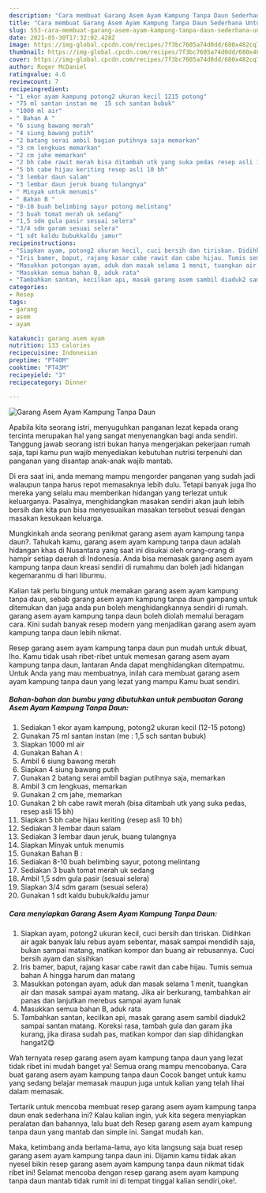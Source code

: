 ```yaml
---
description: "Cara membuat Garang Asem Ayam Kampung Tanpa Daun Sederhana Untuk Jualan"
title: "Cara membuat Garang Asem Ayam Kampung Tanpa Daun Sederhana Untuk Jualan"
slug: 553-cara-membuat-garang-asem-ayam-kampung-tanpa-daun-sederhana-untuk-jualan
date: 2021-05-30T17:32:02.428Z
image: https://img-global.cpcdn.com/recipes/7f3bc7605a74d0dd/680x482cq70/garang-asem-ayam-kampung-tanpa-daun-foto-resep-utama.jpg
thumbnail: https://img-global.cpcdn.com/recipes/7f3bc7605a74d0dd/680x482cq70/garang-asem-ayam-kampung-tanpa-daun-foto-resep-utama.jpg
cover: https://img-global.cpcdn.com/recipes/7f3bc7605a74d0dd/680x482cq70/garang-asem-ayam-kampung-tanpa-daun-foto-resep-utama.jpg
author: Roger McDaniel
ratingvalue: 4.6
reviewcount: 7
recipeingredient:
- "1 ekor ayam kampung potong2 ukuran kecil 1215 potong"
- "75 ml santan instan me  15 sch santan bubuk"
- "1000 ml air"
- " Bahan A "
- "6 siung bawang merah"
- "4 siung bawang putih"
- "2 batang serai ambil bagian putihnya saja memarkan"
- "3 cm lengkuas memarkan"
- "2 cm jahe memarkan"
- "2 bh cabe rawit merah bisa ditambah utk yang suka pedas resep asli 15 bh"
- "5 bh cabe hijau keriting resep asli 10 bh"
- "3 lembar daun salam"
- "3 lembar daun jeruk buang tulangnya"
- " Minyak untuk menumis"
- " Bahan B "
- "8-10 buah belimbing sayur potong melintang"
- "3 buah tomat merah uk sedang"
- "1,5 sdm gula pasir sesuai selera"
- "3/4 sdm garam sesuai selera"
- "1 sdt kaldu bubukkaldu jamur"
recipeinstructions:
- "Siapkan ayam, potong2 ukuran kecil, cuci bersih dan tiriskan. Didihkan air agak banyak lalu rebus ayam sebentar, masak sampai mendidih saja, bukan sampai matang, matikan kompor dan buang air rebusannya. Cuci bersih ayam dan sisihkan"
- "Iris bamer, baput, rajang kasar cabe rawit dan cabe hijau. Tumis semua bahan A hingga harum dan matang"
- "Masukkan potongan ayam, aduk dan masak selama 1 menit, tuangkan air dan masak sampai ayam matang. Jika air berkurang, tambahkan air panas dan lanjutkan merebus sampai ayam lunak"
- "Masukkan semua bahan B, aduk rata"
- "Tambahkan santan, kecilkan api, masak garang asem sambil diaduk2 sampai santan matang. Koreksi rasa, tambah gula dan garam jika kurang, jika dirasa sudah pas, matikan kompor dan siap dihidangkan hangat2😋"
categories:
- Resep
tags:
- garang
- asem
- ayam

katakunci: garang asem ayam 
nutrition: 133 calories
recipecuisine: Indonesian
preptime: "PT40M"
cooktime: "PT43M"
recipeyield: "3"
recipecategory: Dinner

---
```



![Garang Asem Ayam Kampung Tanpa Daun](https://img-global.cpcdn.com/recipes/7f3bc7605a74d0dd/680x482cq70/garang-asem-ayam-kampung-tanpa-daun-foto-resep-utama.jpg)

Apabila kita seorang istri, menyuguhkan panganan lezat kepada orang tercinta merupakan hal yang sangat menyenangkan bagi anda sendiri. Tanggung jawab seorang istri bukan hanya mengerjakan pekerjaan rumah saja, tapi kamu pun wajib menyediakan kebutuhan nutrisi terpenuhi dan panganan yang disantap anak-anak wajib mantab.

Di era  saat ini, anda memang mampu mengorder panganan yang sudah jadi walaupun tanpa harus repot memasaknya lebih dulu. Tetapi banyak juga lho mereka yang selalu mau memberikan hidangan yang terlezat untuk keluarganya. Pasalnya, menghidangkan masakan sendiri akan jauh lebih bersih dan kita pun bisa menyesuaikan masakan tersebut sesuai dengan masakan kesukaan keluarga. 



Mungkinkah anda seorang penikmat garang asem ayam kampung tanpa daun?. Tahukah kamu, garang asem ayam kampung tanpa daun adalah hidangan khas di Nusantara yang saat ini disukai oleh orang-orang di hampir setiap daerah di Indonesia. Anda bisa memasak garang asem ayam kampung tanpa daun kreasi sendiri di rumahmu dan boleh jadi hidangan kegemaranmu di hari liburmu.

Kalian tak perlu bingung untuk memakan garang asem ayam kampung tanpa daun, sebab garang asem ayam kampung tanpa daun gampang untuk ditemukan dan juga anda pun boleh menghidangkannya sendiri di rumah. garang asem ayam kampung tanpa daun boleh diolah memalui beragam cara. Kini sudah banyak resep modern yang menjadikan garang asem ayam kampung tanpa daun lebih nikmat.

Resep garang asem ayam kampung tanpa daun pun mudah untuk dibuat, lho. Kamu tidak usah ribet-ribet untuk memesan garang asem ayam kampung tanpa daun, lantaran Anda dapat menghidangkan ditempatmu. Untuk Anda yang mau membuatnya, inilah cara membuat garang asem ayam kampung tanpa daun yang lezat yang mampu Kamu buat sendiri.

<!--inarticleads1-->

##### Bahan-bahan dan bumbu yang dibutuhkan untuk pembuatan Garang Asem Ayam Kampung Tanpa Daun:

1. Sediakan 1 ekor ayam kampung, potong2 ukuran kecil (12-15 potong)
1. Gunakan 75 ml santan instan (me : 1,5 sch santan bubuk)
1. Siapkan 1000 ml air
1. Gunakan  Bahan A :
1. Ambil 6 siung bawang merah
1. Siapkan 4 siung bawang putih
1. Gunakan 2 batang serai ambil bagian putihnya saja, memarkan
1. Ambil 3 cm lengkuas, memarkan
1. Gunakan 2 cm jahe, memarkan
1. Gunakan 2 bh cabe rawit merah (bisa ditambah utk yang suka pedas, resep asli 15 bh)
1. Siapkan 5 bh cabe hijau keriting (resep asli 10 bh)
1. Sediakan 3 lembar daun salam
1. Sediakan 3 lembar daun jeruk, buang tulangnya
1. Siapkan  Minyak untuk menumis
1. Gunakan  Bahan B :
1. Sediakan 8-10 buah belimbing sayur, potong melintang
1. Sediakan 3 buah tomat merah uk sedang
1. Ambil 1,5 sdm gula pasir (sesuai selera)
1. Siapkan 3/4 sdm garam (sesuai selera)
1. Gunakan 1 sdt kaldu bubuk/kaldu jamur




<!--inarticleads2-->

##### Cara menyiapkan Garang Asem Ayam Kampung Tanpa Daun:

1. Siapkan ayam, potong2 ukuran kecil, cuci bersih dan tiriskan. Didihkan air agak banyak lalu rebus ayam sebentar, masak sampai mendidih saja, bukan sampai matang, matikan kompor dan buang air rebusannya. Cuci bersih ayam dan sisihkan
1. Iris bamer, baput, rajang kasar cabe rawit dan cabe hijau. Tumis semua bahan A hingga harum dan matang
1. Masukkan potongan ayam, aduk dan masak selama 1 menit, tuangkan air dan masak sampai ayam matang. Jika air berkurang, tambahkan air panas dan lanjutkan merebus sampai ayam lunak
1. Masukkan semua bahan B, aduk rata
1. Tambahkan santan, kecilkan api, masak garang asem sambil diaduk2 sampai santan matang. Koreksi rasa, tambah gula dan garam jika kurang, jika dirasa sudah pas, matikan kompor dan siap dihidangkan hangat2😋




Wah ternyata resep garang asem ayam kampung tanpa daun yang lezat tidak ribet ini mudah banget ya! Semua orang mampu mencobanya. Cara buat garang asem ayam kampung tanpa daun Cocok banget untuk kamu yang sedang belajar memasak maupun juga untuk kalian yang telah lihai dalam memasak.

Tertarik untuk mencoba membuat resep garang asem ayam kampung tanpa daun enak sederhana ini? Kalau kalian ingin, yuk kita segera menyiapkan peralatan dan bahannya, lalu buat deh Resep garang asem ayam kampung tanpa daun yang mantab dan simple ini. Sangat mudah kan. 

Maka, ketimbang anda berlama-lama, ayo kita langsung saja buat resep garang asem ayam kampung tanpa daun ini. Dijamin kamu tiidak akan nyesel bikin resep garang asem ayam kampung tanpa daun nikmat tidak ribet ini! Selamat mencoba dengan resep garang asem ayam kampung tanpa daun mantab tidak rumit ini di tempat tinggal kalian sendiri,oke!.

